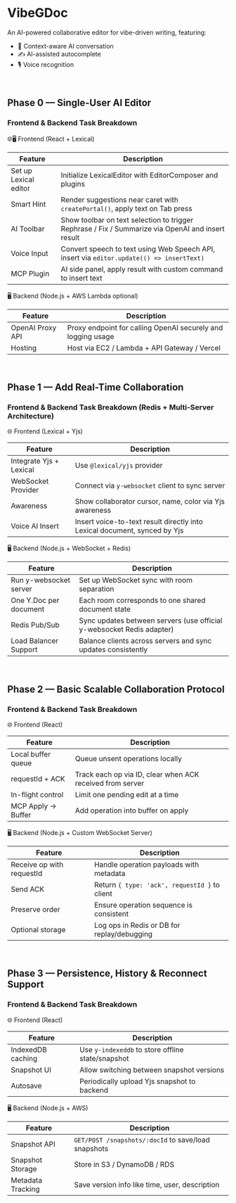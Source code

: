 # VibeGDoc
An AI-powered collaborative editor for vibe-driven writing, featuring:
- 💬 Context-aware AI conversation
- ✍️ AI-assisted autocomplete
- 🎙️ Voice recognition

&nbsp;&nbsp;

## Phase 0 — Single-User AI Editor

### Frontend & Backend Task Breakdown

🌐🖥 Frontend (React + Lexical)

| Feature               | Description                                                                                       |
| --------------------- | ------------------------------------------------------------------------------------------------- |
| Set up Lexical editor | Initialize LexicalEditor with EditorComposer and plugins                                          |
| Smart Hint            | Render suggestions near caret with `createPortal()`, apply text on Tab press                      |
| AI Toolbar            | Show toolbar on text selection to trigger Rephrase / Fix / Summarize via OpenAI and insert result |
| Voice Input           | Convert speech to text using Web Speech API, insert via `editor.update(() => insertText)`         |
| MCP Plugin            | AI side panel, apply result with custom command to insert text                                    |

🖥️ Backend (Node.js + AWS Lambda optional)

| Feature          | Description                                                  |
| ---------------- | ------------------------------------------------------------ |
| OpenAI Proxy API | Proxy endpoint for calling OpenAI securely and logging usage |
| Hosting          | Host via EC2 / Lambda + API Gateway / Vercel                 |



&nbsp;&nbsp;

## Phase 1 — Add Real-Time Collaboration

### Frontend & Backend Task Breakdown (Redis + Multi-Server Architecture)

🌐 Frontend (Lexical + Yjs)

| Feature                 | Description                                                               |
| ----------------------- | ------------------------------------------------------------------------- |
| Integrate Yjs + Lexical | Use `@lexical/yjs` provider                                               |
| WebSocket Provider      | Connect via `y-websocket` client to sync server                           |
| Awareness               | Show collaborator cursor, name, color via Yjs awareness                   |
| Voice AI Insert         | Insert voice-to-text result directly into Lexical document, synced by Yjs |

🖥️ Backend (Node.js + WebSocket + Redis)

| Feature                | Description                                                           |
| ---------------------- | --------------------------------------------------------------------- |
| Run y-websocket server | Set up WebSocket sync with room separation                            |
| One Y.Doc per document | Each room corresponds to one shared document state                    |
| Redis Pub/Sub          | Sync updates between servers (use official y-websocket Redis adapter) |
| Load Balancer Support  | Balance clients across servers and sync updates consistently          |

&nbsp;&nbsp;

## Phase 2 — Basic Scalable Collaboration Protocol

### Frontend & Backend Task Breakdown

🌐 Frontend (React)

| Feature            | Description                                               |
| ------------------ | --------------------------------------------------------- |
| Local buffer queue | Queue unsent operations locally                           |
| requestId + ACK    | Track each op via ID, clear when ACK received from server |
| In-flight control  | Limit one pending edit at a time                          |
| MCP Apply → Buffer | Add operation into buffer on apply                        |

🖥️ Backend (Node.js + Custom WebSocket Server)

| Feature                   | Description                                   |
| ------------------------- | --------------------------------------------- |
| Receive op with requestId | Handle operation payloads with metadata       |
| Send ACK                  | Return `{ type: 'ack', requestId }` to client |
| Preserve order            | Ensure operation sequence is consistent       |
| Optional storage          | Log ops in Redis or DB for replay/debugging   |

&nbsp;&nbsp;

## Phase 3 — Persistence, History & Reconnect Support

### Frontend & Backend Task Breakdown

🌐 Frontend (React)

| Feature           | Description                                       |
| ----------------- | ------------------------------------------------- |
| IndexedDB caching | Use `y-indexeddb` to store offline state/snapshot |
| Snapshot UI       | Allow switching between snapshot versions         |
| Autosave          | Periodically upload Yjs snapshot to backend       |

🖥️ Backend (Node.js + AWS)

| Feature           | Description                                         |
| ----------------- | --------------------------------------------------- |
| Snapshot API      | `GET/POST /snapshots/:docId` to save/load snapshots |
| Snapshot Storage  | Store in S3 / DynamoDB / RDS                        |
| Metadata Tracking | Save version info like time, user, description      |


&nbsp;

